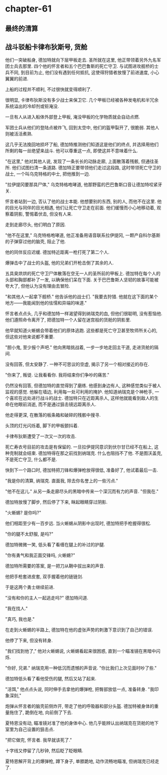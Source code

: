 # chapter-61

## 最终的清算

## 战斗驳船卡律布狄斯号, 货舱

他们一突破船身, 德加特就向下层甲板走去. 圣所就在这里, 他正带领着另外九名军团士兵去那里. 四个他的怀言者和五个巴巴鲁斯的死亡守卫. 与试图进攻舰桥的士兵不同, 到目前为止, 他们没有遇到任何抵抗, 这使得狩猎者放慢了前进速度, 小心翼翼的前进.

上船的过程并不顺利, 不过很快就变得顺利了.

很明显, 卡律布狄斯没有多少战士来保卫它. 几个甲板已经被各种发电机和半冗余系统溢出的冷却剂或钷淹没.

一旦有人从进入船体外部登上甲板, 淹没甲板的化学物质就会自动点燃.

军团士兵从他们的登陆点被炸飞, 回到太空中, 他们的盔甲裂开了, 很脆弱. 其他人则被活活煮熟.

这几乎无法挽回地损坏了船, 德加特推测他们知道这是他们的终点, 并选择用他们所剩的每一丝绝望来战斗. 他可以尊重这一点, 即使这并不意味着什么.

"在这里," 他对其他人说, 发现了一条长长的动脉走廊, 上面散落着残骸, 但通往圣所. 他们试图扫清一条道路. 德加特正要带领他们走过这段路, 这时带领死亡守卫的战士, 一个叫乌克特格的中士, 把他推到一边.

"拉伊提冈要那具尸体," 乌克特格咆哮道, 他那野蛮的巴巴鲁斯口音让德加特咬紧牙关.

怀言者站到一边, 否认了他的战士本能. 他想要别的东西, 别的人, 而他不在这里. 他的目光与同伴的目光相遇, 他们让死亡守卫走在前面. 他们缓慢而小心地移动着, 观察着阴影, 警惕着伏击, 但没有人来.

走到走廊尽头, 他们明白了原因.

"他不在这里," 乌克特格咆哮道, 他正准备用语音联系拉伊提冈, 一颗产自科尔基斯的子弹穿过他的脑壳, 阻止了他.

他的同伴反应迟缓. 德加特近距离一枪打死了第二个人.

爆弹击中了战士的头盔, 他的兄弟们开枪击倒了其余的人.

五具臭烘烘的死亡守卫尸体散落在空无一人的圣所前的甲板上. 德加特在每个人的头部和胸部都补了一发, 以确保他们呆在下面. 关于巴巴鲁斯人坚韧的故事可能被夸大了, 但他认为没有理由去冒险.

"和其他人一起拿下舰桥." 他告诉他的战士们. "我要去狩猎. 他就在这下面的某个地方——我能闻到他的怯懦和异端的味道."

怀言者点点头, 几乎和德加特一样渴望得到纳瑞克的血, 但他们很聪明, 没有惹恼他. 他们遵照命令离开了, 把德加特一个人留在迷宫般的货舱的阴影里.

他早就知道火蜥蜴会带着他们的原体逃跑. 这些都是死亡守卫甚至牧师所关心的, 但这些对他来说都不重要.

"胆小鬼, 至少报个声吧." 他向黑暗挑战着, 一步一步地走回主干道, 走进货舱的隔间.

没有回答, 但太安静了. 一种不可思议的空虚, 揭示了另一个相对接近的存在.

"你来了, 叛徒. 让我看看你. 我将结束你们争吵的痛苦."

仍然没有回答, 但德加特的直觉得到了磨练. 他感到身边有人, 这种感觉类似于被人监视的感觉. 他躲在墙边, 利用每一处可利用的掩护. 他知道纳瑞克是个神枪手, 一个喜欢在远处进行战斗的战士. 德加特只在近距离杀人, 这样他就能看到敌人的生命在他眼前消逝, 而不是通过狙击镜远距离杀人.

他走得更深, 在散落的板条箱和破碎的残骸中搜寻.

头顶的灯光闪烁着, 脚下的甲板颤抖着.

卡律布狄斯遭受了一次又一次的攻击.

死亡寿衣号目前的攻击是有保留的. 一旦拉伊提冈意识到伏尔甘已经不在船上, 这种克制就会结束. 德加特得在那之前找到纳瑞克. 什么也阻挡不了他. 不是图沃盖克, 不是死亡守卫, 什么都不是.

快到下一个路口时, 德加特把刀锋和爆弹枪放得很低, 准备好了, 他试着最后一击.

"我是你的清算, 纳瑞克. 直面我, 除去你名誉上的一些污点."

"他不在这儿." 从另一条走廊尽头的黑暗中传来一个深沉而有力的声音. "但我在."

德加特放慢了脚步, 然后停了下来, 眯起眼睛穿过阴影.

"火蜥蜴? 是你吗?"

他们相距至少有一百步远. 当火蜥蜴从阴影中出现时, 德加特把手枪握得很松.

"你的腿不太舒服, 是吗?"

德加特微微一笑, 低头看了看缠在腿上的补过的护腿.

"你有勇气和我正面交锋吗, 火蜥蜴?"

德加特所需要的答案, 是一把刀从鞘中拔出来的声音.

他把手枪套进皮套, 双手握着他的链链剑.

于是这两个勇士继续前进.

"没有和你的主人一起逃走吗?" 德加特问道.

"我在找人."

"真巧, 我也是."

在走到火蜥蜴的半路上, 德加特在他的虚张声势的刺激下意识到了自己的错误.

他停了下来, 但没有转身.

"我们找到他了," 他对火蜥蜴说, 火蜥蜴看起来很困惑, 直到一个瞄准镜在黑暗中闪烁.

"你好, 兄弟." 纳瑞克用一种低沉而遗憾的声音说. "你比我们上次见面时吵了些."

德加特低头看了看他受伤的腿, 然后又站了起来.

"活饵," 他点点头说, 同时伸手去拿他的爆弹枪, 把臀部放低一点, 准备转身. "我印象深刻,"

炮弹从怀言者的脑壳前侧炸开, 带走了他的呼吸器和部分头盔. 德加特被身体的重量拖住了, 跪倒在地, 向前倒了下去.

夏特恩没有动, 瞄准镜对准了他的身体中心. 他几乎能辨认出纳瑞克在货舱的地下室里为自己设置的狙击点.

"把它做完, 怀言者. 我早就该死了."

十字线又停留了几秒钟, 然后眨了眨眼睛.

夏特恩解开背上的爆弹枪, 蹲下身子, 单膝跪地, 动作流畅地瞄准, 但纳瑞克已经走了.
